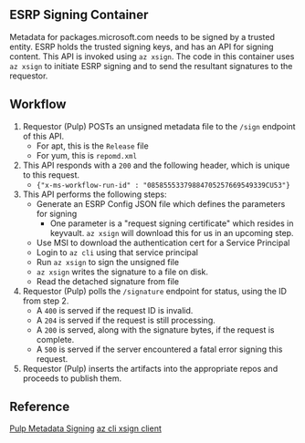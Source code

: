 ESRP Signing Container
-----------

Metadata for packages.microsoft.com needs to be signed by a trusted entity.
ESRP holds the trusted signing keys, and has an API for signing content.
This API is invoked using `az xsign`. The code in this container uses
`az xsign` to initiate ESRP signing and to send the resultant signatures
to the requestor.

Workflow
--------
1. Requestor (Pulp) POSTs an unsigned metadata file to the `/sign` endpoint of this API.
    - For apt, this is the `Release` file
    - For yum, this is `repomd.xml`
2. This API responds with a `200` and the following header, which is unique to this request.
    - `{"x-ms-workflow-run-id" : "08585553379884705257669549339CU53"}`
3. This API performs the following steps:
    - Generate an ESRP Config JSON file which defines the parameters for signing
        - One parameter is a "request signing certificate" which resides in keyvault. `az xsign` will download this for us in an upcoming step.
    - Use MSI to download the authentication cert for a Service Principal
    - Login to `az cli` using that service principal
    - Run `az xsign` to sign the unsigned file
    - `az xsign` writes the signature to a file on disk.
    - Read the detached signature from file
4. Requestor (Pulp) polls the `/signature` endpoint for status, using the ID from step 2.
    - A `400` is served if the request ID is invalid.
    - A `204` is served if the request is still processing.
    - A `200` is served, along with the signature bytes, if the request is complete.
    - A `500` is served if the server encountered a fatal error signing this request.
8. Requestor (Pulp) inserts the artifacts into the appropriate repos and proceeds to publish them.

Reference
---------
[Pulp Metadata Signing](https://docs.pulpproject.org/pulpcore/workflows/signed-metadata.html)
[az cli xsign client](https://github.com/microsoft/Sign.Client.AzCli)